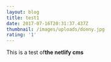 ```yaml
---
layout: blog
title: test1
date: 2017-07-16T20:31:37.437Z
thumbnail: /images/uploads/donny.jpg
rating: '1'
---
```

This is a test of**the netlify cms**


